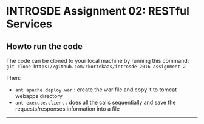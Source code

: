 INTROSDE  Assignment 02: RESTful Services
===============

Howto run the code 
---------------------

The code can be cloned to your local machine by running this command: ```git clone https://github.com/rkortekaas/introsde-2016-assignment-2```

Then:

 - ```ant apache.deploy.war``` : create the war file and copy it to tomcat webapps directory
 - ```ant execute.client``` : does all the calls sequentially and save the requests/responses information into a file

------------